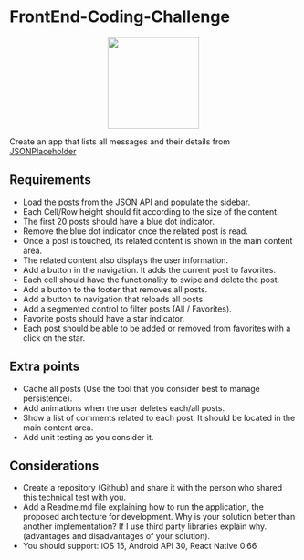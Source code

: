 # FrontEnd-Coding-Challenge

<p align="center">
  <a href="https://chiper.co" target="_blank">
    <img src="src/assets/images/chiper-logo.svg" width="160" />
  </a>
</p>

Create an app that lists all messages and their details from [JSONPlaceholder](https://jsonplaceholder.typicode.com/)
## Requirements

- Load the posts from the JSON API and populate the sidebar.
- Each Cell/Row height should fit according to the size of the content.
- The first 20 posts should have a blue dot indicator.
- Remove the blue dot indicator once the related post is read.
- Once a post is touched, its related content is shown in the main content area.
- The related content also displays the user information.
- Add a button in the navigation. It adds the current post to favorites.
- Each cell should have the functionality to swipe and delete the post.
- Add a button to the footer that removes all posts.
- Add a button to navigation that reloads all posts.
- Add a segmented control to filter posts (All / Favorites).
- Favorite posts should have a star indicator.
- Each post should be able to be added or removed from favorites with a click on the star.

## Extra points

- Cache all posts (Use the tool that you consider best to manage persistence).
- Add animations when the user deletes each/all posts.
- Show a list of comments related to each post. It should be located in the main content area.
- Add unit testing as you consider it.

## Considerations

- Create a repository (Github) and share it with the person who shared this technical test with you.
- Add a Readme.md file explaining how to run the application, the proposed architecture for development. Why is your solution better than another implementation? If I use third party libraries explain why. (advantages and disadvantages of your solution).
- You should support: iOS 15, Android API 30, React Native 0.66

